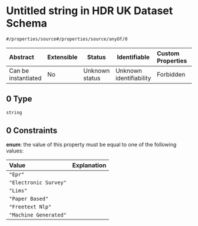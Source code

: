 # Untitled string in HDR UK Dataset Schema

```txt
#/properties/source#/properties/source/anyOf/0
```




| Abstract            | Extensible | Status         | Identifiable            | Custom Properties | Additional Properties | Access Restrictions | Defined In                                                                    |
| :------------------ | ---------- | -------------- | ----------------------- | :---------------- | --------------------- | ------------------- | ----------------------------------------------------------------------------- |
| Can be instantiated | No         | Unknown status | Unknown identifiability | Forbidden         | Allowed               | none                | [dataset.schema.json\*](../schema/dataset.schema.json "open original schema") |

## 0 Type

`string`

## 0 Constraints

**enum**: the value of this property must be equal to one of the following values:

| Value                 | Explanation |
| :-------------------- | ----------- |
| `"Epr"`               |             |
| `"Electronic Survey"` |             |
| `"Lims"`              |             |
| `"Paper Based"`       |             |
| `"Freetext Nlp"`      |             |
| `"Machine Generated"` |             |
